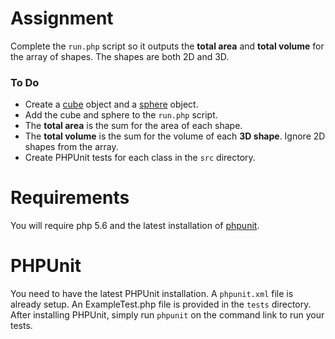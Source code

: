 # Assignment
Complete the `run.php` script so it outputs the **total area** and **total volume** for the array of shapes. The shapes are both 2D and 3D.

### To Do
- Create a [cube](http://www.deke.com/files/images/blog-20130723-DT%20cube/07-cube.jpg) object and a [sphere](http://orig14.deviantart.net/bd2a/f/2014/077/1/d/sphere__10__by_clipartcotttage-d7ar4gc.png) object.
- Add the cube and sphere to the `run.php` script.
- The **total area** is the sum for the area of each shape.
- The **total volume** is the sum for the volume of each **3D shape**. Ignore 2D shapes from the array.
- Create PHPUnit tests for each class in the `src` directory.

# Requirements

You will require php 5.6 and the latest installation of [phpunit](https://phpunit.de/manual/current/en/installation.html).

# PHPUnit

You need to have the latest PHPUnit installation. A `phpunit.xml` file is already setup. An ExampleTest.php file is provided in the `tests` directory. After installing PHPUnit, simply run `phpunit` on the command link to run your tests.
